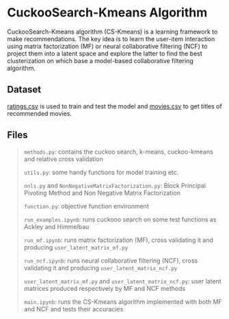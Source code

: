 # CuckooSearch-Kmeans Algorithm

CuckooSearch-Kmeans algorithm (CS-Kmeans) is a learning framework to make recommendations. The key idea is to learn the user-item interaction using matrix factorization (MF) or neural collaborative filtering (NCF) to project them into a latent space and  explore the latter to find the best clusterization on which base a model-based collaborative filtering algorithm.

## Dataset

[ratings.csv](https://grouplens.org/datasets/movielens/100k/) is used to train and test the model and [movies.csv](https://grouplens.org/datasets/movielens/100k/) to get titles of recommended movies.

## Files

> `methods.py`: contains the cuckoo search, k-means, cuckoo-kmeans and relative cross validation
>
> `utils.py`: some handy functions for model training etc.
>
> `nnls.py` and `NonNegativeMatrixFactorization.py`: Block Principal Pivoting Method and Non Negative Matrix Factorization
>
> `function.py`: objective function environment
>
> `run_examples.ipynb`: runs cuckooo search on some test functions as Ackley and Himmelbau
>
> `run_mf.ipynb`: runs matrix factorization (MF), cross validating it and producing  `user_latent_matrix_mf.py`
>
> `run_ncf.ipynb`: runs neural collaborative filtering (NCF), cross validating it and producing `user_latent_matrix_ncf.py`
>
> `user_latent_matrix_mf.py` and `user_latent_matrix_ncf.py`: user latent matrices produced respectively by MF and NCF methods
>
> `main.ipynb`: runs the CS-Kmeans algorithm implemented with both MF and NCF and tests their accuracies
